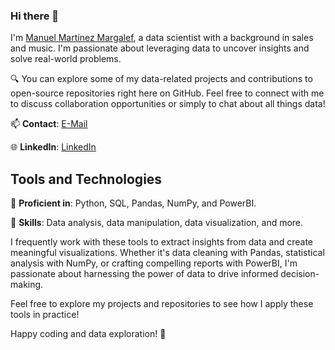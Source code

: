 ### Hi there 👋

I'm [Manuel Martínez Margalef](https://github.com/ManuMartinezM), a data scientist with a background in sales and music. I'm passionate about leveraging data to uncover insights and solve real-world problems.

🔍 You can explore some of my data-related projects and contributions to open-source repositories right here on GitHub. Feel free to connect with me to discuss collaboration opportunities or simply to chat about all things data!

📫 **Contact**: [E-Mail](manuelmartinezmargalef@gmail.com)

🌐 **LinkedIn**: [LinkedIn](https://www.linkedin.com/in/manuelmartinezmargalef)

## Tools and Technologies

🔧 **Proficient in**: Python, SQL, Pandas, NumPy, and PowerBI.

💼 **Skills**: Data analysis, data manipulation, data visualization, and more.

I frequently work with these tools to extract insights from data and create meaningful visualizations. Whether it's data cleaning with Pandas, statistical analysis with NumPy, or crafting compelling reports with PowerBI, I'm passionate about harnessing the power of data to drive informed decision-making.

Feel free to explore my projects and repositories to see how I apply these tools in practice!

Happy coding and data exploration! 🚀
